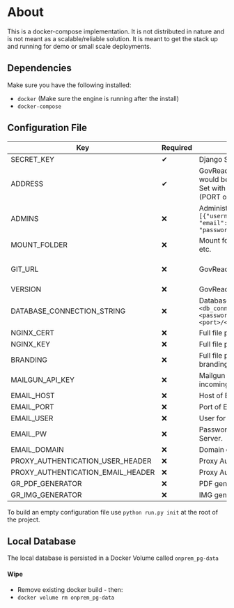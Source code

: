 # About
This is a docker-compose implementation.  It is not distributed in nature and is not meant as a scalable/reliable solution.  It is meant to get the stack up and running for demo or small scale deployments.


## Dependencies
Make sure you have the following installed:
- `docker` (Make sure the engine is running after the install)
- `docker-compose`


## Configuration File
| Key                               | Required | Description                                                                                                           | Default message                                                                                      |
| --------------------------------- | -------- | --------------------------------------------------------------------------------------------------------------------- | ---------------------------------------------------------------------------------------------------- |
| SECRET_KEY                        | ✔       | Django Secret                                                                                                         |                                                                                   |
| ADDRESS                           | ✔       | GovReady-Q's public address as would be entered in a web browser. Set with --address HOST:PORT (PORT optional if 443) | 
| ADMINS                            | ❌    | Administrator accounts. Ex: `[{"username": "username", "email":"first.last@example.com", "password": "REPLACEME"}]`     | Will auto-create an admin, you need to find it in the logs docker-compose logs                       |
| MOUNT_FOLDER                      | ❌    | Mount folder to put artifacts, logs, etc.                                                                             | Current directory                                                                                    |
| GIT_URL                           | ❌    | GovReady-Q Github Repo                                                                                                | Defaults to https://github.com/GovReady/govready-q.git                                               |
| VERSION                           | ❌    | GovReady-Q version/tag                                                                                                | Defaulting to latest release                                                                         |
| DATABASE_CONNECTION_STRING        | ❌    | Database connection string: `<db_connector>://<name>:<password>@<host>:<port>/<db_name>`                                | Will create a Postgres server in the docker-compose deployment for you.  It will not have snapshots. |
| NGINX_CERT                        | ❌    | Full file path to Nginx cert.pem                                                                                      | Defaults to self signed                                                                              |
| NGINX_KEY                         | ❌    | Full file path to Nginx key.pem                                                                                       | Defaults to self signed                                                                              |
| BRANDING                          | ❌    | Full file path to GovReady-Q branding directory                                                                       | GovReady default branding will be used.                                                              |
| MAILGUN_API_KEY                   | ❌    | Mailgun is used to submit an incoming email from notifications.                                                       | No default provided.                                                                                 |
| EMAIL_HOST                        | ❌    | Host of Email Server.                                                                                                 | No default provided.                                                                                 |
| EMAIL_PORT                        | ❌    | Port of Email Server.                                                                                                 | No default provided.                                                                                 |
| EMAIL_USER                        | ❌    | User for the Email Server.                                                                                            | No default provided.                                                                                 |
| EMAIL_PW                          | ❌    | Password for the User for of Email Server.                                                                            | No default provided.                                                                                 |
| EMAIL_DOMAIN                      | ❌    | Domain of the Email Server.                                                                                           | No default provided.                                                                                 |
| PROXY_AUTHENTICATION_USER_HEADER  | ❌    | Proxy Authentication User header.                                                                                     | No default provided.                                                                                 |
| PROXY_AUTHENTICATION_EMAIL_HEADER | ❌    | Proxy Authentication Email header.                                                                                    | No default provided.                                                                                 |
| GR_PDF_GENERATOR                  | ❌    | PDF generator binary name.                                                                                            | Using system default.                                                                                |
| GR_IMG_GENERATOR                  | ❌    | IMG generator binary name.                                                                                            | Using system default.                                                                                |

To build an empty configuration file use `python run.py init` at the root of the project.

## Local Database
The local database is persisted in a Docker Volume called `onprem_pg-data`

#### Wipe
- Remove existing docker build - then:
- `docker volume rm onprem_pg-data`